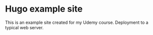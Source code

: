 # Hugo example site

This is an example site created for my Udemy course. Deployment to a typical web server.